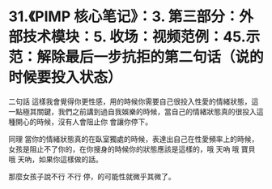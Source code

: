 # 31.《PIMP 核心笔记》：3. 第三部分：外部技术模块：5. 收场：视频范例：45.示范：解除最后一步抗拒的第二句话（说的时候要投入状态）

二句話 這樣我會覺得你更性感，用的時候你需要自己很投入性愛的情緒狀態，這一點極其關鍵，我們之前講到過自我娛樂的時候，當自己的情緒狀態真的很投入這種開心的時候，沒有人會阻止你 會讓你停下。

同理 當你的情緒狀態真的在臥室獨處的時候，表達出自己在性愛頻率上的時候，女孩是阻止不了你的，在你搜身的時候你的狀態應該是這樣的，哦 天吶 哦 寶貝 哦 天吶，如果你這樣做的話。

那麼女孩子說不行 不行 停，的可能性就微乎其微了。